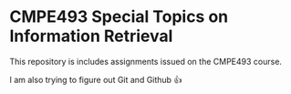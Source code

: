 # CMPE493 Special Topics on Information Retrieval

This repository is includes assignments issued on the CMPE493 course.

I am also trying to figure out Git and Github :+1:


